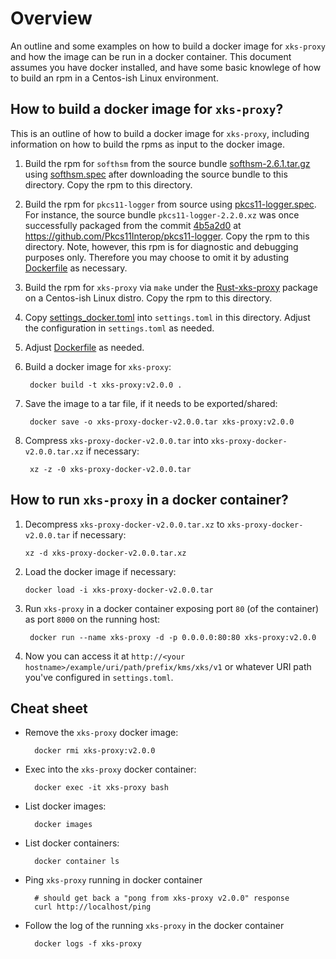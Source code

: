 <!--
    Copyright Amazon.com, Inc. or its affiliates. All Rights Reserved.
    SPDX-License-Identifier: Apache-2.0
-->

# Overview

An outline and some examples on how to build a docker image for `xks-proxy` and how the image can be run in a docker container.  This document assumes you have docker installed, and have some basic knowlege of how to build an rpm in a Centos-ish Linux environment.

## How to build a docker image for `xks-proxy`?

This is an outline of how to build a docker image for `xks-proxy`, including information on how to build the rpms as input to the docker image.

1. Build the rpm for `softhsm` from the source bundle [softhsm-2.6.1.tar.gz](https://dist.opendnssec.org/source/softhsm-2.6.1.tar.gz) using [softhsm.spec](softhsm.spec) after downloading the source bundle to this directory.  Copy the rpm to this directory.
1. Build the rpm for `pkcs11-logger` from source using [pkcs11-logger.spec](pkcs11-logger.spec).  For instance, the source bundle `pkcs11-logger-2.2.0.xz` was once successfully packaged from the commit [4b5a2d0](https://github.com/Pkcs11Interop/pkcs11-logger/commit/4b5a2d004b9dcdb3d60d02b28e0d2fffaca8c603) at https://github.com/Pkcs11Interop/pkcs11-logger.  Copy the rpm to this directory.  Note, however, this rpm is for diagnostic and debugging purposes only.  Therefore you may choose to omit it by adusting [Dockerfile](Dockerfile) as necessary.
1. Build the rpm for `xks-proxy` via `make` under the [Rust-xks-proxy](https://code.amazon.com/packages/Rust-xks-proxy/trees/mainline) package on a Centos-ish Linux distro.  Copy the rpm to this directory.
1. Copy [settings_docker.toml](../xks-axum/configuration/settings_docker.toml) into `settings.toml` in this directory.  Adjust the configuration in `settings.toml` as needed.
1. Adjust [Dockerfile](Dockerfile) as needed.
1. Build a docker image for `xks-proxy`:

        docker build -t xks-proxy:v2.0.0 .
1. Save the image to a tar file, if it needs to be exported/shared:

        docker save -o xks-proxy-docker-v2.0.0.tar xks-proxy:v2.0.0
1. Compress `xks-proxy-docker-v2.0.0.tar` into `xks-proxy-docker-v2.0.0.tar.xz` if necessary:

        xz -z -0 xks-proxy-docker-v2.0.0.tar

## How to run `xks-proxy` in a docker container?

1. Decompress `xks-proxy-docker-v2.0.0.tar.xz` to `xks-proxy-docker-v2.0.0.tar` if necessary:

       xz -d xks-proxy-docker-v2.0.0.tar.xz
1. Load the docker image if necessary:

       docker load -i xks-proxy-docker-v2.0.0.tar
1. Run `xks-proxy` in a docker container exposing port `80` (of the container) as port `8000` on the running host:

        docker run --name xks-proxy -d -p 0.0.0.0:80:80 xks-proxy:v2.0.0
1. Now you can access it at
`http://<your hostname>/example/uri/path/prefix/kms/xks/v1`
or whatever URI path you've configured in `settings.toml`.

## Cheat sheet

* Remove the `xks-proxy` docker image:

        docker rmi xks-proxy:v2.0.0
* Exec into the `xks-proxy` docker container:

        docker exec -it xks-proxy bash
* List docker images:

        docker images
* List docker containers:

        docker container ls
* Ping `xks-proxy` running in docker container

        # should get back a "pong from xks-proxy v2.0.0" response
        curl http://localhost/ping
* Follow the log of the running `xks-proxy` in the docker container

        docker logs -f xks-proxy
